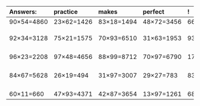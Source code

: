 | Answers: | practice | makes | perfect | ! |
| :--- | :--- | :--- | :--- | :--- |
| 90×54=4860 | 23×62=1426 | 83×18=1494 | 48×72=3456 | 66×30=1980 | 
|   |   |   |   |   | 
|   |   |   |   |   | 
|   |   |   |   |   | 
| 92×34=3128 | 75×21=1575 | 70×93=6510 | 31×63=1953 | 93×37=3441 | 
|   |   |   |   |   | 
|   |   |   |   |   | 
|   |   |   |   |   | 
|   |   |   |   |   | 
| 96×23=2208 | 97×48=4656 | 88×99=8712 | 70×97=6790 | 17×80=1360 | 
|   |   |   |   |   | 
|   |   |   |   |   | 
|   |   |   |   |   | 
|   |   |   |   |   | 
| 84×67=5628 | 26×19=494 | 31×97=3007 | 29×27=783 | 83×37=3071 | 
|   |   |   |   |   | 
|   |   |   |   |   | 
|   |   |   |   |   | 
|   |   |   |   |   | 
| 60×11=660 | 47×93=4371 | 42×87=3654 | 13×97=1261 | 68×32=2176 | 

